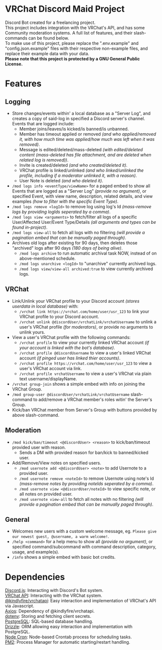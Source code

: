 # VRChat Discord Maid Project
Discord Bot created for a freelancing project. <br/>
This project includes integration with the VRChat's API, and has some Community moderation systems. A full list of features, and their slash-commands can be found below. <br/>
To make use of this project, please replace the ".env.example" and "config.json.example" files with their respective non-example files, and replace their example data with your data. <br/>
**Please note that this project is protected by a GNU General Public License.**

# Features
## Logging
- Store changes/events within' a local database as a "Server Log", and creates a copy of said-log in specified a Discord server's channel. Events that are logged include: 
   - Member joins/leaves/is kicked/is banned/is unbanned.
   - Member has timeout applied or removed _(and who applied/removed it, with how much time was applied/how much was left when it was removed)_.
   - Message is edited/deleted/mass-deleted _(with edited/deleted content (mass-deleted has file attachment, and are deleted when related log is removed))_.
   - Invite is created/deleted _(and who created/deleted it)_.
   - VRChat profile is linked/unlinked _(and who linked/unlinked the profile, including if a moderator unlinked it, with a reason)_.
   - User Note is deleted _(and who deleted it)_.
- `/mod logs info <eventType/viewName>` for a paged embed to show all Events that are logged as a "Server Log" _(provide no argument)_, or specified Event, with view name, description, related details, and view examples _(how to filter with the specific Event Type)_.
- `/mod logs remove <logId>` to remove log using log's Id _(mass-remove logs by providing logIds seperated by a comma)_.
- `/mod logs view <arguments>` to fetch/filter all logs of a specific User/Affected User/Event Type/Details _(all arguments and types can be found in-project)_.
- `/mod logs view-all` to fetch all logs with no filtering _(will provide a pagination embed that can be manually paged through)_.
- Archives old logs after existing for 90 days, then deletes those "archived" logs after 90 days _(180 days of being alive)_.
   - `/mod logs archive` to run automatic archival task NOW, instead of on above-mentioned schedule.
   - `/mod logs unarchive <logId>` to "unarchive" currently archived logs.
   - `/mod logs view/view-all archived:true` to view currently archived logs.

## VRChat
- Link/Unlink your VRChat profile to your Discord account _(stores userdata in local database)_ with: 
   - `/vrchat link https://vrchat.com/home/user/usr_123` to link your VRChat profile to your Discord account.
   - `/vrchat unlink @discordUser/vrchatLink/vrchatUsername` to unlink a user's VRChat profile _(for moderators)_, or provide no arguments to unlink yours.
- View a user's VRChat profile with the following commands:
   - `/vrchat profile` to view your currently linked VRChat account _(if your account is linked with the bot's database)_.
   - `/vrchat profile @discordUsername` to view a user's linked VRChat account _(if pinged user has linked thier accounts)_.
   - `/vrchat profile https://vrchat.com/home/user/usr_123` to view a user's VRChat account via link.
   - `/vrchat profile vrchatUsername` to view a user's VRChat via plain text username/displayName.
- `/vrchat group-join` shows a simple embed with info on joining the VRChat Group.
- `/mod group-user @discordUser/vrchatLink/vrchatUsername` slash-command to add/remove a VRChat member's roles witin' the Server's Group.
- Kick/ban VRChat member from Server's Group with buttons provided by above slash-command.

## Moderation
- `/mod kick/ban/timeout <@discordUser> <reason>` to kick/ban/timeout provided user with reason.
   - Sends a DM with provided reason for ban/kick to banned/kicked user.
- Add/Remove/View notes on specified users.
   - `/mod usernote add <@discordUser> <note>` to add Usernote to a provided user.
   - `/mod usernote remove <noteId>` to remove Usernote using note's Id _(mass-remove notes by providing noteIds seperated by a comma)_.
   - `/mod usernote view <@discordUser/noteId>` to view specific note, or all notes on provided user.
   - `/mod usernote view-all` to fetch all notes with no filtering _(will provide a pagination embed that can be manually paged through)_.

## General
- Welcomes new users with a custom welcome message, eg. `Please give our newest guest, @username, a warm welcome!`.
- `/help <command>` for a help menu to show all _(provide no argument)_, or specified command/subcommand with command description, category, usage, and example(s).
- `/info` shows a simple embed with basic bot credits.


# Dependencies
[Discord.js](https://www.npmjs.com/package/discord.js): Interacting with Discord's Bot system. <br/>
[VRChat API](https://vrchat.community): Interacting with the VRChat system. <br/>
[@kindlyfire/vrchatapi](https://www.npmjs.com/package/@kindlyfire/vrchatapi): Easy interaction and implementation of VRChat's API via Javascript. <br/>
[Axios](https://www.npmjs.com/package/axios): Dependency of @kindlyfire/vrchatapi. <br/>
[dotenv](https://www.npmjs.com/package/dotenv): Storing and fetching client secrets. <br/>
[PostgreSQL](https://www.npmjs.com/package/pg): SQL-based database handling. <br/>
[Drizzle](https://orm.drizzle.team): ORM allowing easy interaction and implementation with PostgreSQL. <br/>
[Node Cron](https://www.npmjs.com/package/node-cron): Node-based Crontab process for scheduling tasks. <br/>
[PM2](https://www.npmjs.com/package/pm2): Process Manager for automatic starting/restart handling.
